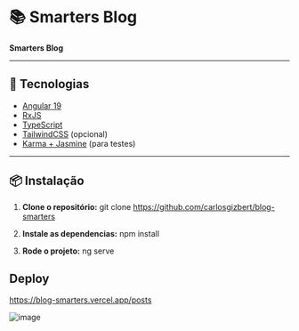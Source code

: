# 📚 Smarters Blog

**Smarters Blog**

---

## 🚀 Tecnologias

- [Angular 19](https://angular.io/)
- [RxJS](https://rxjs.dev/)
- [TypeScript](https://www.typescriptlang.org/)
- [TailwindCSS](https://tailwindcss.com/) (opcional)
- [Karma + Jasmine](https://karma-runner.github.io/latest/index.html) (para testes)

---

## 📦 Instalação

1. **Clone o repositório:**
git clone https://github.com/carlosgizbert/blog-smarters

2. **Instale as dependencias:**
npm install

3. **Rode o projeto:**
ng serve

## Deploy
https://blog-smarters.vercel.app/posts


![image](https://github.com/user-attachments/assets/448f46ca-5c3c-48cb-8a1b-ab8ee25f43bb)
